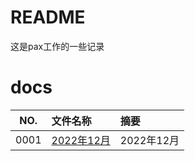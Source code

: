# README

这是pax工作的一些记录

# docs

NO.|文件名称|摘要
:--:|:--|:--
0001| [2022年12月](year/2022_12.md) | 2022年12月